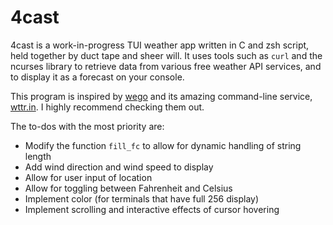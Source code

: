 # 4cast

4cast is a work-in-progress TUI weather app written in C and zsh script, held
together by duct tape and sheer will. It uses tools such as `curl` and the
ncurses library to retrieve data from various free weather API services, and to
display it as a forecast on your console. 

This program is inspired by [wego](https://github.com/schachmat/wego) and its
amazing command-line service, [wttr.in](https://github.com/chubin/wttr.in). I
highly recommend checking them out.

The to-dos with the most priority are:

- Modify the function `fill_fc` to allow for dynamic handling of string length
- Add wind direction and wind speed to display
- Allow for user input of location
- Allow for toggling between Fahrenheit and Celsius
- Implement color (for terminals that have full 256 display)
- Implement scrolling and interactive effects of cursor hovering


